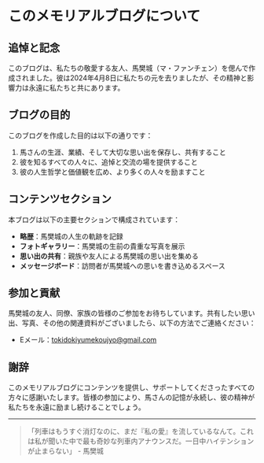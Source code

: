 # このメモリアルブログについて

## 追悼と記念

このブログは、私たちの敬愛する友人、馬樊城（マ・ファンチェン）を偲んで作成されました。彼は2024年4月8日に私たちの元を去りましたが、その精神と影響力は永遠に私たちと共にあります。

## ブログの目的

このブログを作成した目的は以下の通りです：

1. 馬さんの生涯、業績、そして大切な思い出を保存し、共有すること
2. 彼を知るすべての人々に、追悼と交流の場を提供すること
3. 彼の人生哲学と価値観を広め、より多くの人々を励ますこと

## コンテンツセクション

本ブログは以下の主要セクションで構成されています：

- **略歴**：馬樊城の人生の軌跡を記録
- **フォトギャラリー**：馬樊城の生前の貴重な写真を展示
- **思い出の共有**：親族や友人による馬樊城の思い出を集める
- **メッセージボード**：訪問者が馬樊城への思いを書き込めるスペース

## 参加と貢献

馬樊城の友人、同僚、家族の皆様のご参加をお待ちしています。共有したい思い出、写真、その他の関連資料がございましたら、以下の方法でご連絡ください：

- Eメール：tokidokiyumekoujyo@gmail.com

## 謝辞

このメモリアルブログにコンテンツを提供し、サポートしてくださったすべての方々に感謝いたします。皆様の参加により、馬さんの記憶が永続し、彼の精神が私たちを永遠に励まし続けることでしょう。

---

> 「列車はもうすぐ消灯なのに、まだ『私の愛』を流しているなんて。これは私が聞いた中で最も奇妙な列車内アナウンスだ。一日中ハイテンションが止まらない」 - 馬樊城


